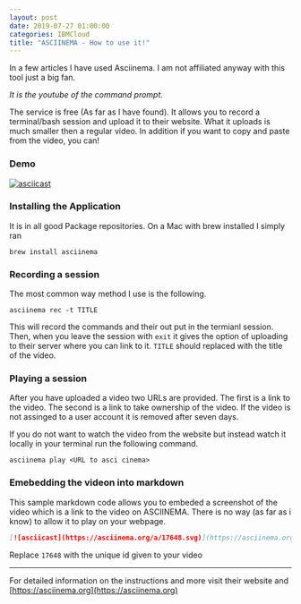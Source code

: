 ```yaml
---
layout: post
date: 2019-07-27 01:00:00
categories: IBMCloud
title: "ASCIINEMA - How to use it!"
---
```

In a few articles I have used Asciinema. I am not affiliated anyway with this tool just a big fan.

_It is the youtube of the command prompt._

The service is free (As far as I have found). It allows you to record a terminal/bash session and upload it to their website. What it uploads is much smaller then a regular video. In addition if you want to copy and paste from the video, you can!

### Demo

[![asciicast](https://asciinema.org/a/17648.svg)](https://asciinema.org/a/17648)

### Installing the Application
It is in all good Package repositories. On a Mac with brew installed I simply ran
```
brew install asciinema
```

### Recording a session
The most common way method I use is the following.

```
asciinema rec -t TITLE
```
This will record the commands and their out put in the termianl session. Then, when you leave the session with `exit` it gives  the option of uploading to their server where you can link to it. `TITLE` should replaced with the title of the video.

### Playing a session
After you have uploaded a video two URLs are provided. The first is a link to the video. The second is a link to take ownership of the video. If the video is not assinged to a user account it is removed after seven days.

If you do not want to watch the video from the website but instead watch it locally in your terminal run the following command.

```
asciinema play <URL to asci cinema>
```


### Emebedding the videon into markdown

This sample markdown code allows you to embeded a screenshot of the video which is a link to the video on ASCIINEMA. There is no way (as far as i know) to allow it to play on your webpage.
```markdown
[![asciicast](https://asciinema.org/a/17648.svg)](https://asciinema.org/a/17648)
```

Replace `17648` with the unique id given to your video


<hr>


For detailed information on the instructions and more visit their website and [https://asciinema.org](https://asciinema.org)
